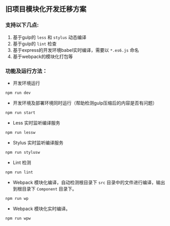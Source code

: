 ## 旧项目模块化开发迁移方案

### 支持以下几点:

1. 基于gulp的 `less` 和 `stylus` 动态编译
2. 基于gulp的 `lint` 检查
3. 基于express的开发环境babel实时编译，需要以 `*.es6.js` 命名
3. 基于webpack的模块化打包等


### 功能及运行方法：

- 开发环境运行
```
npm run dev
```

- 开发环境及部署环境同时运行（帮助检测gulp压缩后的内容是否有问题）
```
npm run start
```

- Less 实时监听编译服务
```
npm run lessw
```

- Stylus 实时监听编译服务
```
npm run stylusw
```

- Lint 检测
```
npm run lint
```

- Webpack 模块化编译，自动检测根目录下 `src` 目录中的文件进行编译，输出到根目录下 `Component` 目录下。
```
npm run wp
```

- Webpack 模块化实时编译。
```
npm run wpw
```
